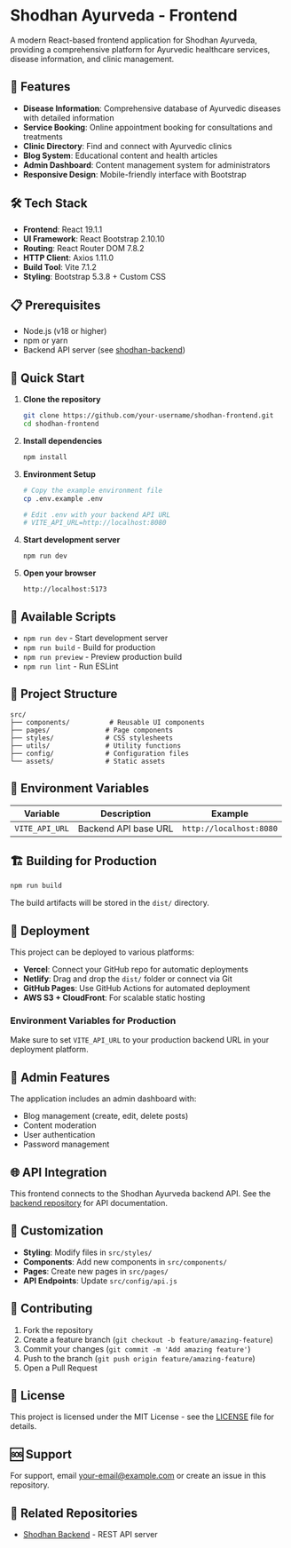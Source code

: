 # Shodhan Ayurveda - Frontend

A modern React-based frontend application for Shodhan Ayurveda, providing a comprehensive platform for Ayurvedic healthcare services, disease information, and clinic management.

## 🌟 Features

- **Disease Information**: Comprehensive database of Ayurvedic diseases with detailed information
- **Service Booking**: Online appointment booking for consultations and treatments
- **Clinic Directory**: Find and connect with Ayurvedic clinics
- **Blog System**: Educational content and health articles
- **Admin Dashboard**: Content management system for administrators
- **Responsive Design**: Mobile-friendly interface with Bootstrap

## 🛠️ Tech Stack

- **Frontend**: React 19.1.1
- **UI Framework**: React Bootstrap 2.10.10
- **Routing**: React Router DOM 7.8.2
- **HTTP Client**: Axios 1.11.0
- **Build Tool**: Vite 7.1.2
- **Styling**: Bootstrap 5.3.8 + Custom CSS

## 📋 Prerequisites

- Node.js (v18 or higher)
- npm or yarn
- Backend API server (see [shodhan-backend](https://github.com/your-username/shodhan-backend))

## 🚀 Quick Start

1. **Clone the repository**
   ```bash
   git clone https://github.com/your-username/shodhan-frontend.git
   cd shodhan-frontend
   ```

2. **Install dependencies**
   ```bash
   npm install
   ```

3. **Environment Setup**
   ```bash
   # Copy the example environment file
   cp .env.example .env
   
   # Edit .env with your backend API URL
   # VITE_API_URL=http://localhost:8080
   ```

4. **Start development server**
   ```bash
   npm run dev
   ```

5. **Open your browser**
   ```
   http://localhost:5173
   ```

## 🔧 Available Scripts

- `npm run dev` - Start development server
- `npm run build` - Build for production
- `npm run preview` - Preview production build
- `npm run lint` - Run ESLint

## 📁 Project Structure

```
src/
├── components/          # Reusable UI components
├── pages/              # Page components
├── styles/             # CSS stylesheets
├── utils/              # Utility functions
├── config/             # Configuration files
└── assets/             # Static assets
```

## 🔑 Environment Variables

| Variable | Description | Example |
|----------|-------------|---------|
| `VITE_API_URL` | Backend API base URL | `http://localhost:8080` |

## 🏗️ Building for Production

```bash
npm run build
```

The build artifacts will be stored in the `dist/` directory.

## 🚀 Deployment

This project can be deployed to various platforms:

- **Vercel**: Connect your GitHub repo for automatic deployments
- **Netlify**: Drag and drop the `dist/` folder or connect via Git
- **GitHub Pages**: Use GitHub Actions for automated deployment
- **AWS S3 + CloudFront**: For scalable static hosting

### Environment Variables for Production

Make sure to set `VITE_API_URL` to your production backend URL in your deployment platform.

## 🔐 Admin Features

The application includes an admin dashboard with:
- Blog management (create, edit, delete posts)
- Content moderation
- User authentication
- Password management

## 🌐 API Integration

This frontend connects to the Shodhan Ayurveda backend API. See the [backend repository](https://github.com/your-username/shodhan-backend) for API documentation.

## 🎨 Customization

- **Styling**: Modify files in `src/styles/`
- **Components**: Add new components in `src/components/`
- **Pages**: Create new pages in `src/pages/`
- **API Endpoints**: Update `src/config/api.js`

## 🤝 Contributing

1. Fork the repository
2. Create a feature branch (`git checkout -b feature/amazing-feature`)
3. Commit your changes (`git commit -m 'Add amazing feature'`)
4. Push to the branch (`git push origin feature/amazing-feature`)
5. Open a Pull Request

## 📄 License

This project is licensed under the MIT License - see the [LICENSE](LICENSE) file for details.

## 🆘 Support

For support, email your-email@example.com or create an issue in this repository.

## 🔗 Related Repositories

- [Shodhan Backend](https://github.com/your-username/shodhan-backend) - REST API server
